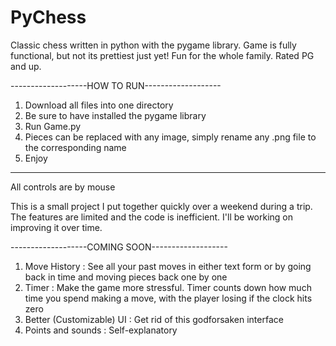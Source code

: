 # PyChess
Classic chess written in python with the pygame library.
Game is fully functional, but not its prettiest just yet!
Fun for the whole family. Rated PG and up.

-------------------HOW TO RUN-------------------
1. Download all files into one directory
2. Be sure to have installed the pygame library
3. Run Game.py
4. Pieces can be replaced with any image, simply rename any .png file to the corresponding name
5. Enjoy
------------------------------------------------

All controls are by mouse

This is a small project I put together quickly over a weekend during a trip. The features are limited and the code is inefficient. I'll 
be working on improving it over time.

-------------------COMING SOON-------------------
1. Move History : See all your past moves in either text form or by going back in time and moving pieces back one by one
2. Timer : Make the game more stressful. Timer counts down how much time you spend making a move, with the player losing if the clock hits zero
3. Better (Customizable) UI : Get rid of this godforsaken interface
4. Points and sounds : Self-explanatory
